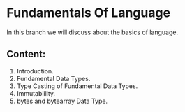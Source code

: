 # Fundamentals Of Language
In this branch we will discuss about the basics of language.

## Content:

1. Introduction.
2. Fundamental Data Types.
3. Type Casting of Fundamental Data Types.
4. Immutablility.
5. bytes and bytearray Data Type.
